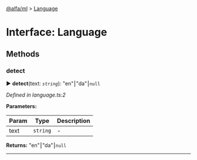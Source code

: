[@alfa/ml](../README.md) > [Language](../interfaces/language.md)

# Interface: Language

## Methods

<a id="detect"></a>

### detect

► **detect**(text: _`string`_): "en"⎮"da"⎮`null`

_Defined in language.ts:2_

**Parameters:**

| Param | Type     | Description |
| ----- | -------- | ----------- |
| text  | `string` | -           |

**Returns:** "en"⎮"da"⎮`null`

---
